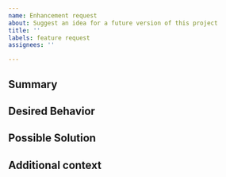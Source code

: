 ```yaml
---
name: Enhancement request
about: Suggest an idea for a future version of this project
title: ''
labels: feature request
assignees: ''

---
```


[NOTE]: # ( ^^ Provide a general summary of the request in the title above. ^^ )

## Summary

[NOTE]: # ( Provide a brief overview of what the new feature is all about. )

## Desired Behavior

[NOTE]: # ( Tell us how the new feature should work. Be specific. )
[TIP]:  # ( Do NOT give us access or passwords to your New Relic account or API keys! )

## Possible Solution

[NOTE]: # ( Not required. Suggest how to implement the addition or change. )

## Additional context

[TIP]:  # ( Why does this feature matter to you? What unique circumstances do you have? )
